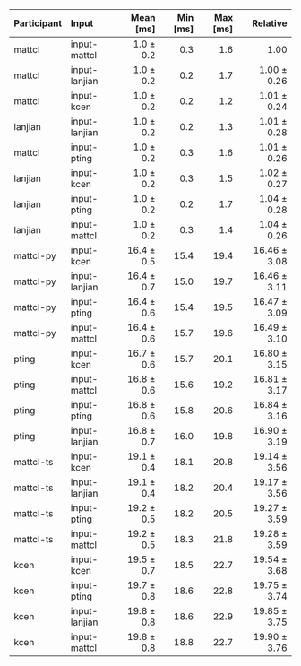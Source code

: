 | Participant | Input | Mean [ms] | Min [ms] | Max [ms] | Relative |
|:---|:---|---:|---:|---:|---:|
| mattcl | input-mattcl | 1.0 ± 0.2 | 0.3 | 1.6 | 1.00 |
| mattcl | input-lanjian | 1.0 ± 0.2 | 0.2 | 1.7 | 1.00 ± 0.26 |
| mattcl | input-kcen | 1.0 ± 0.2 | 0.2 | 1.2 | 1.01 ± 0.24 |
| lanjian | input-lanjian | 1.0 ± 0.2 | 0.2 | 1.3 | 1.01 ± 0.28 |
| mattcl | input-pting | 1.0 ± 0.2 | 0.3 | 1.6 | 1.01 ± 0.26 |
| lanjian | input-kcen | 1.0 ± 0.2 | 0.3 | 1.5 | 1.02 ± 0.27 |
| lanjian | input-pting | 1.0 ± 0.2 | 0.2 | 1.7 | 1.04 ± 0.28 |
| lanjian | input-mattcl | 1.0 ± 0.2 | 0.3 | 1.4 | 1.04 ± 0.26 |
| mattcl-py | input-kcen | 16.4 ± 0.5 | 15.4 | 19.4 | 16.46 ± 3.08 |
| mattcl-py | input-lanjian | 16.4 ± 0.7 | 15.0 | 19.7 | 16.46 ± 3.11 |
| mattcl-py | input-pting | 16.4 ± 0.6 | 15.4 | 19.5 | 16.47 ± 3.09 |
| mattcl-py | input-mattcl | 16.4 ± 0.6 | 15.7 | 19.6 | 16.49 ± 3.10 |
| pting | input-kcen | 16.7 ± 0.6 | 15.7 | 20.1 | 16.80 ± 3.15 |
| pting | input-mattcl | 16.8 ± 0.6 | 15.6 | 19.2 | 16.81 ± 3.17 |
| pting | input-pting | 16.8 ± 0.6 | 15.8 | 20.6 | 16.84 ± 3.16 |
| pting | input-lanjian | 16.8 ± 0.7 | 16.0 | 19.8 | 16.90 ± 3.19 |
| mattcl-ts | input-kcen | 19.1 ± 0.4 | 18.1 | 20.8 | 19.14 ± 3.56 |
| mattcl-ts | input-lanjian | 19.1 ± 0.4 | 18.2 | 20.4 | 19.17 ± 3.56 |
| mattcl-ts | input-pting | 19.2 ± 0.5 | 18.2 | 20.5 | 19.27 ± 3.59 |
| mattcl-ts | input-mattcl | 19.2 ± 0.5 | 18.3 | 21.8 | 19.28 ± 3.59 |
| kcen | input-kcen | 19.5 ± 0.7 | 18.5 | 22.7 | 19.54 ± 3.68 |
| kcen | input-pting | 19.7 ± 0.8 | 18.6 | 22.8 | 19.75 ± 3.74 |
| kcen | input-lanjian | 19.8 ± 0.8 | 18.6 | 22.9 | 19.85 ± 3.75 |
| kcen | input-mattcl | 19.8 ± 0.8 | 18.8 | 22.7 | 19.90 ± 3.76 |
